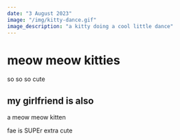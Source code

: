 ```yaml
---
date: "3 August 2023"
image: "/img/kitty-dance.gif"
image_description: "a kitty doing a cool little dance"
---
```


# meow meow kitties
so so so cute

## my girlfriend is also
a meow meow kitten

fae is SUPEr extra cute